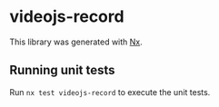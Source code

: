 # videojs-record

This library was generated with [Nx](https://nx.dev).

## Running unit tests

Run `nx test videojs-record` to execute the unit tests.
